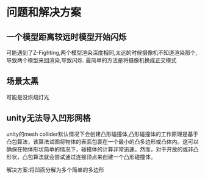 # 问题和解决方案

## 一个模型距离较远时模型开始闪烁

可能遇到了Z-Fighting,两个模型渲染深度相同,太远的时候摄像机不知道渲染那个,导致两个模型来回渲染,导致闪烁.
最简单的方法是将摄像机换成正交模式

## 场景太黑

可能是没烘焙灯光

## unity无法导入凹形网格

unity的mesh collider默认情况下会创建凸形碰撞体,凸形碰撞体的工作原理是基于凸包算法，该算法试图将物体的表面包裹在一个最小的凸多边形或凸体内。这可以确保在物体形状简单的情况下，碰撞体的计算非常迅速。然而，对于开放的或非凸形状，凸包算法就会尝试通过连接顶点来创建一个凸形碰撞体。

解决方案:将凹面分解为多个简单的多边形
